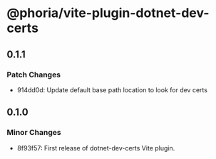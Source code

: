 # @phoria/vite-plugin-dotnet-dev-certs

## 0.1.1

### Patch Changes

- 914dd0d: Update default base path location to look for dev certs

## 0.1.0

### Minor Changes

- 8f93f57: First release of dotnet-dev-certs Vite plugin.

